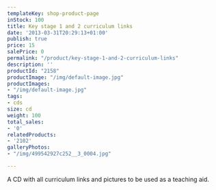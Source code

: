 ```yaml
---
templateKey: shop-product-page
inStock: 100
title: Key stage 1 and 2 curriculum links
date: '2013-03-31T20:29:13+01:00'
publish: true
price: 15
salePrice: 0
permalink: "/product/key-stage-1-and-2-curriculum-links"
description: ''
productId: "2158"
productImage: "/img/default-image.jpg"
productImages:
- "/img/default-image.jpg"
tags:
- cds
size: cd
weight: 100
total_sales:
- '0'
relatedProducts:
- '2102'
galleryPhotos:
- "/img/499542927c252__3_0004.jpg"

---
```

A CD with all curriculum links and pictures to be used as a teaching aid.